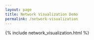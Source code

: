 ```yaml
---
layout: page
title: Network Visualization Demo
permalink: /network-visualization
---
```


{% include network_visualization.html %}